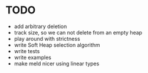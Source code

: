 # TODO
* add arbitrary deletion
* track size, so we can not delete from an empty heap
* play around with strictness
* write Soft Heap selection algorithm
* write tests
* write examples
* make meld nicer using linear types
